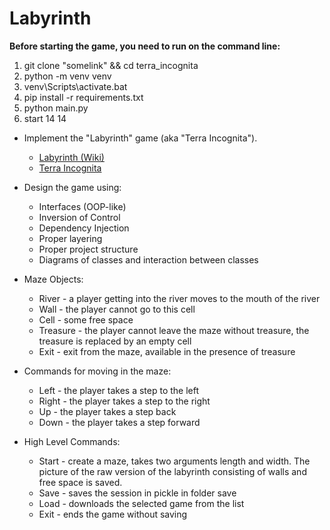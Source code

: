 # Labyrinth

**Before starting the game, you need to run on the command line:**
1. git clone "somelink" && cd terra_incognita
2. python -m venv venv
3. venv\Scripts\activate.bat
4. pip install -r requirements.txt
5. python main.py
6. start 14 14

* Implement the "Labyrinth" game (aka "Terra Incognita").
  - [Labyrinth (Wiki)](https://en.wikipedia.org/wiki/Labyrinth_(paper-and-pencil_game))
  - [Terra Incognita](https://www.thegamecrafter.com/games/terra-incognita)

* Design the game using:
  - Interfaces (OOP-like)
  - Inversion of Control
  - Dependency Injection
  - Proper layering
  - Proper project structure
  - Diagrams of classes and interaction between classes

* Maze Objects:
  - River - a player getting into the river moves to the mouth of the river
  - Wall - the player cannot go to this cell
  - Cell - some free space
  - Treasure - the player cannot leave the maze without treasure, the treasure is replaced by an empty cell
  - Exit - exit from the maze, available in the presence of treasure
  
* Commands for moving in the maze:
  - Left - the player takes a step to the left
  - Right - the player takes a step to the right
  - Up - the player takes a step back
  - Down - the player takes a step forward
  
* High Level Commands:
  - Start - create a maze, takes two arguments length and width. The picture of the raw version of the labyrinth consisting of walls and free space is saved.
  - Save - saves the session in pickle in folder save
  - Load - downloads the selected game from the list
  - Exit - ends the game without saving
